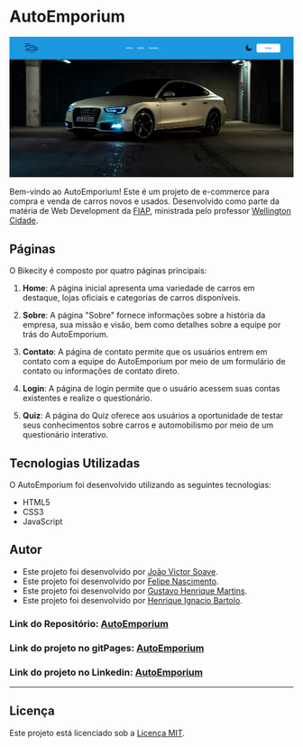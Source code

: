 # AutoEmporium
<img src='src/assets/Captura de tela 2024-05-16 182832.png'>

Bem-vindo ao AutoEmporium! Este é um projeto de e-commerce para compra e venda de carros novos e usados. Desenvolvido como parte da matéria de Web Development da [FIAP](https://www.fiap.com.br/), ministrada pelo professor [Wellington Cidade](https://www.linkedin.com/in/wellingtoncidade/).

## Páginas

O Bikecity é composto por quatro páginas principais:

1. **Home**: A página inicial apresenta uma variedade de carros em destaque, lojas oficiais e categorias de carros disponíveis.

2. **Sobre**: A página "Sobre" fornece informações sobre a história da empresa, sua missão e visão, bem como detalhes sobre a equipe por trás do AutoEmporium.

3. **Contato**: A página de contato permite que os usuários entrem em contato com a equipe do AutoEmporium por meio de um formulário de contato ou informações de contato direto.

4. **Login**: A página de login permite que o usuário acessem suas contas existentes e realize o questionário.

5. **Quiz**: A página do Quiz oferece aos usuários a oportunidade de testar seus conhecimentos sobre carros e automobilismo por meio de um questionário interativo.

## Tecnologias Utilizadas

O AutoEmporium foi desenvolvido utilizando as seguintes tecnologias:

- HTML5
- CSS3
- JavaScript

## Autor

- Este projeto foi desenvolvido por [João Victor Soave](https://github.com/siigAprendiz).
- Este projeto foi desenvolvido por [Felipe Nascimento](https://github.com/felipe3103).
- Este projeto foi desenvolvido por [Gustavo Henrique Martins](https://github.com/gustavo190805).
- Este projeto foi desenvolvido por [Henrique Ignacio Bartolo](https://github.com/henriqueignacio).

### Link do Repositório: [AutoEmporium](https://github.com/siigAprendiz/CP03-WebDev-AutoEmporium)
### Link do projeto no gitPages: [AutoEmporium]()
### Link do projeto no Linkedin: [AutoEmporium]()

---

## Licença

Este projeto está licenciado sob a [Licença MIT](https://github.com/siigAprendiz/CP03-WebDev-AutoEmporium/blob/main/LICENSE).
